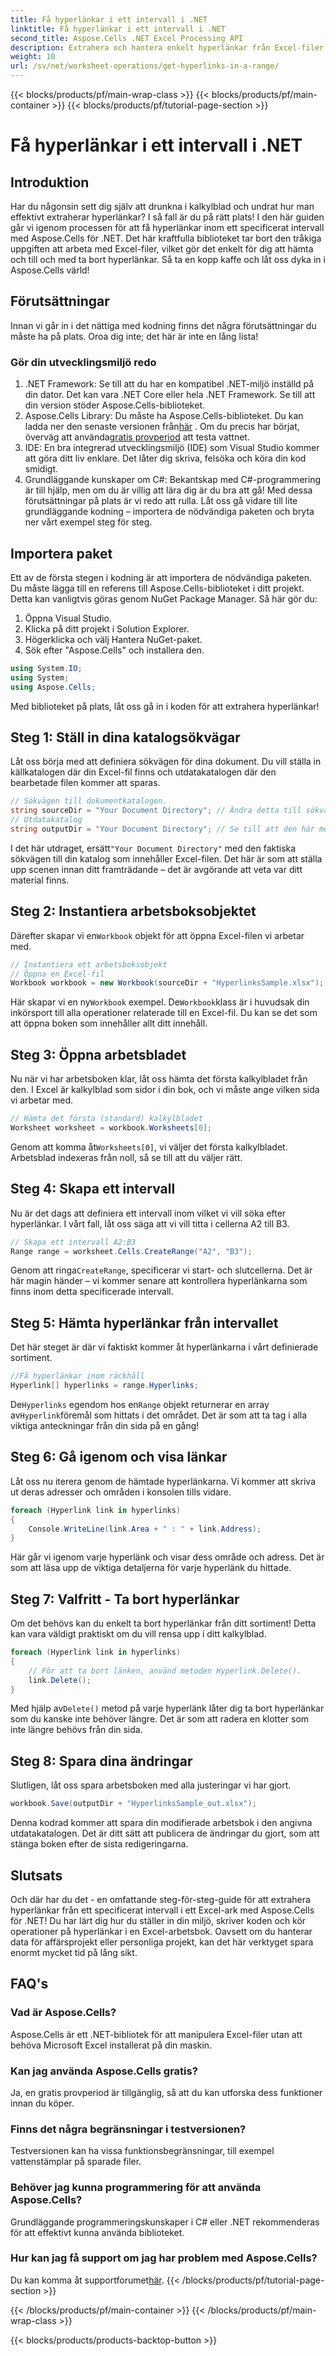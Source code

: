 ```yaml
---
title: Få hyperlänkar i ett intervall i .NET
linktitle: Få hyperlänkar i ett intervall i .NET
second_title: Aspose.Cells .NET Excel Processing API
description: Extrahera och hantera enkelt hyperlänkar från Excel-filer med Aspose.Cells för .NET. Steg-för-steg-guide och kodexempel ingår.
weight: 10
url: /sv/net/worksheet-operations/get-hyperlinks-in-a-range/
---
```


{{< blocks/products/pf/main-wrap-class >}}
{{< blocks/products/pf/main-container >}}
{{< blocks/products/pf/tutorial-page-section >}}

# Få hyperlänkar i ett intervall i .NET

## Introduktion
Har du någonsin sett dig själv att drunkna i kalkylblad och undrat hur man effektivt extraherar hyperlänkar? I så fall är du på rätt plats! I den här guiden går vi igenom processen för att få hyperlänkar inom ett specificerat intervall med Aspose.Cells för .NET. Det här kraftfulla biblioteket tar bort den tråkiga uppgiften att arbeta med Excel-filer, vilket gör det enkelt för dig att hämta och till och med ta bort hyperlänkar. Så ta en kopp kaffe och låt oss dyka in i Aspose.Cells värld!
## Förutsättningar
Innan vi går in i det nättiga med kodning finns det några förutsättningar du måste ha på plats. Oroa dig inte; det här är inte en lång lista!
### Gör din utvecklingsmiljö redo
1. .NET Framework: Se till att du har en kompatibel .NET-miljö inställd på din dator. Det kan vara .NET Core eller hela .NET Framework. Se till att din version stöder Aspose.Cells-biblioteket.
2.  Aspose.Cells Library: Du måste ha Aspose.Cells-biblioteket. Du kan ladda ner den senaste versionen från[här](https://releases.aspose.com/cells/net/) . Om du precis har börjat, överväg att använda[gratis provperiod](https://releases.aspose.com/) att testa vattnet.
3. IDE: En bra integrerad utvecklingsmiljö (IDE) som Visual Studio kommer att göra ditt liv enklare. Det låter dig skriva, felsöka och köra din kod smidigt.
4. Grundläggande kunskaper om C#: Bekantskap med C#-programmering är till hjälp, men om du är villig att lära dig är du bra att gå!
Med dessa förutsättningar på plats är vi redo att rulla. Låt oss gå vidare till lite grundläggande kodning – importera de nödvändiga paketen och bryta ner vårt exempel steg för steg.
## Importera paket
Ett av de första stegen i kodning är att importera de nödvändiga paketen. Du måste lägga till en referens till Aspose.Cells-biblioteket i ditt projekt. Detta kan vanligtvis göras genom NuGet Package Manager. Så här gör du:
1. Öppna Visual Studio.
2. Klicka på ditt projekt i Solution Explorer.
3. Högerklicka och välj Hantera NuGet-paket.
4. Sök efter "Aspose.Cells" och installera den.
```csharp
using System.IO;
using System;
using Aspose.Cells;
```
Med biblioteket på plats, låt oss gå in i koden för att extrahera hyperlänkar!
## Steg 1: Ställ in dina katalogsökvägar
Låt oss börja med att definiera sökvägen för dina dokument. Du vill ställa in källkatalogen där din Excel-fil finns och utdatakatalogen där den bearbetade filen kommer att sparas.
```csharp
// Sökvägen till dokumentkatalogen.
string sourceDir = "Your Document Directory"; // Ändra detta till sökvägen till din Excel-fil
// Utdatakatalog
string outputDir = "Your Document Directory"; // Se till att den här metoden ger en giltig utmatningsväg
```
 I det här utdraget, ersätt`"Your Document Directory"` med den faktiska sökvägen till din katalog som innehåller Excel-filen. Det här är som att ställa upp scenen innan ditt framträdande – det är avgörande att veta var ditt material finns.
## Steg 2: Instantiera arbetsboksobjektet
 Därefter skapar vi en`Workbook` objekt för att öppna Excel-filen vi arbetar med.
```csharp
// Instantiera ett arbetsboksobjekt
// Öppna en Excel-fil
Workbook workbook = new Workbook(sourceDir + "HyperlinksSample.xlsx");
```
 Här skapar vi en ny`Workbook` exempel. De`Workbook`klass är i huvudsak din inkörsport till alla operationer relaterade till en Excel-fil. Du kan se det som att öppna boken som innehåller allt ditt innehåll.
## Steg 3: Öppna arbetsbladet
Nu när vi har arbetsboken klar, låt oss hämta det första kalkylbladet från den. I Excel är kalkylblad som sidor i din bok, och vi måste ange vilken sida vi arbetar med.
```csharp
// Hämta det första (standard) kalkylbladet
Worksheet worksheet = workbook.Worksheets[0];
```
 Genom att komma åt`Worksheets[0]`, vi väljer det första kalkylbladet. Arbetsblad indexeras från noll, så se till att du väljer rätt.
## Steg 4: Skapa ett intervall
Nu är det dags att definiera ett intervall inom vilket vi vill söka efter hyperlänkar. I vårt fall, låt oss säga att vi vill titta i cellerna A2 till B3.
```csharp
// Skapa ett intervall A2:B3
Range range = worksheet.Cells.CreateRange("A2", "B3");
```
 Genom att ringa`CreateRange`, specificerar vi start- och slutcellerna. Det är här magin händer – vi kommer senare att kontrollera hyperlänkarna som finns inom detta specificerade intervall.
## Steg 5: Hämta hyperlänkar från intervallet
Det här steget är där vi faktiskt kommer åt hyperlänkarna i vårt definierade sortiment.
```csharp
//Få hyperlänkar inom räckhåll
Hyperlink[] hyperlinks = range.Hyperlinks;
```
 De`Hyperlinks` egendom hos en`Range` objekt returnerar en array av`Hyperlink`föremål som hittats i det området. Det är som att ta tag i alla viktiga anteckningar från din sida på en gång!
## Steg 6: Gå igenom och visa länkar
Låt oss nu iterera genom de hämtade hyperlänkarna. Vi kommer att skriva ut deras adresser och områden i konsolen tills vidare.
```csharp
foreach (Hyperlink link in hyperlinks)
{
    Console.WriteLine(link.Area + " : " + link.Address);
}
```
Här går vi igenom varje hyperlänk och visar dess område och adress. Det är som att läsa upp de viktiga detaljerna för varje hyperlänk du hittade. 
## Steg 7: Valfritt - Ta bort hyperlänkar
Om det behövs kan du enkelt ta bort hyperlänkar från ditt sortiment! Detta kan vara väldigt praktiskt om du vill rensa upp i ditt kalkylblad.
```csharp
foreach (Hyperlink link in hyperlinks)
{
    // För att ta bort länken, använd metoden Hyperlink.Delete().
    link.Delete();
}
```
 Med hjälp av`Delete()` metod på varje hyperlänk låter dig ta bort hyperlänkar som du kanske inte behöver längre. Det är som att radera en klotter som inte längre behövs från din sida.
## Steg 8: Spara dina ändringar
Slutligen, låt oss spara arbetsboken med alla justeringar vi har gjort.
```csharp
workbook.Save(outputDir + "HyperlinksSample_out.xlsx");
```
Denna kodrad kommer att spara din modifierade arbetsbok i den angivna utdatakatalogen. Det är ditt sätt att publicera de ändringar du gjort, som att stänga boken efter de sista redigeringarna.
## Slutsats
Och där har du det - en omfattande steg-för-steg-guide för att extrahera hyperlänkar från ett specificerat intervall i ett Excel-ark med Aspose.Cells för .NET! Du har lärt dig hur du ställer in din miljö, skriver koden och kör operationer på hyperlänkar i en Excel-arbetsbok. Oavsett om du hanterar data för affärsprojekt eller personliga projekt, kan det här verktyget spara enormt mycket tid på lång sikt.
## FAQ's
### Vad är Aspose.Cells?
Aspose.Cells är ett .NET-bibliotek för att manipulera Excel-filer utan att behöva Microsoft Excel installerat på din maskin.
### Kan jag använda Aspose.Cells gratis?
Ja, en gratis provperiod är tillgänglig, så att du kan utforska dess funktioner innan du köper.
### Finns det några begränsningar i testversionen?
Testversionen kan ha vissa funktionsbegränsningar, till exempel vattenstämplar på sparade filer.
### Behöver jag kunna programmering för att använda Aspose.Cells?
Grundläggande programmeringskunskaper i C# eller .NET rekommenderas för att effektivt kunna använda biblioteket.
### Hur kan jag få support om jag har problem med Aspose.Cells?
 Du kan komma åt supportforumet[här](https://forum.aspose.com/c/cells/9).
{{< /blocks/products/pf/tutorial-page-section >}}

{{< /blocks/products/pf/main-container >}}
{{< /blocks/products/pf/main-wrap-class >}}

{{< blocks/products/products-backtop-button >}}
